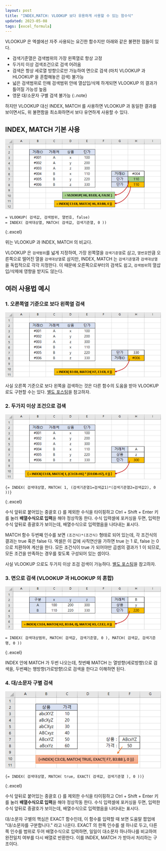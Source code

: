 ```yaml
---
layout: post
title: "INDEX,MATCH: VLOOKUP 보다 유용하게 사용할 수 있는 함수식"
updated: 2023-05-08
tags: [excel_formula]
---
```


VLOOKUP 은 엑셀에선 자주 사용되는 요긴한 함수지만 아래와 같은 불편한 점들이 있다.

- 검색기준열은 검색범위의 가장 왼쪽열로 항상 고정
- 두가지 이상 검색조건으로 검색 어려움
- 검색은 항상 세로열 방향으로만 가능하여 면으로 검색 (마치 VLOOKUP 과 HLOOKUP 을 혼합해놓은 검색) 불가능
- 넓은 검색범위로 인해 검색범위 안에 열삽입/삭제 하게되면 VLOOKUP 의 결과가 틀어질 가능성 높음
- 영문 대/소문자 구별 검색 불가능
{:.note}

하지만 VLOOKUP 대신 INDEX, MATCH 를 사용하면 VLOOKUP 과 동일한 결과를 보이면서도, 위 불편함을 최소화하면서 보다 유연하게 사용할 수 있다.

## INDEX, MATCH 기본 사용

![그림00](/img/excel_formula/formula-0010-00.png)

```excel
= VLOOKUP( 검색값, 검색범위, 열번호, false)
= INDEX( 검색대상열, MATCH( 검색값, 검색기준열, 0 ))
```
{:.excel}

위는 VLOOKUP 과 INDEX, MATCH 의 비교다.

VLOOKUP 은 `검색범위`를 넓게 지정하여, 가장 왼쪽열을 `검색기준열`로 삼고, `열번호`만큼 오른쪽으로 떨어진 열을 `검색대상열`로 삼지만, INDEX, MATCH 는 `검색기준열`과 `검색대상열`을 독립적으로 각각 지정한다. 이 때문에 오른쪽으로부터의 검색도 쉽고, `검색범위`의 열삽입/삭제에 영향을 받지도 않는다.

## 여러 사용법 예시

### 1. 오른쪽열 기준으로 보다 왼쪽열 검색

![그림01](/img/excel_formula/formula-0010-01.png)

사실 오른쪽 기준으로 보다 왼쪽을 검색하는 것은 다른 함수의 도움을 받아 VLOOKUP 로도 구현할 수는 있다. [별도 포스팅](/post/excel-formula-vlookup-from-right-to-left)을 참고하자.

### 2. 두가지 이상 조건으로 검색

![그림02](/img/excel_formula/formula-0010-02.png)

```excel
{= INDEX( 검색대상열, MATCH( 1, (검색기준열1=검색값1)*(검색기준열2=검색값2), 0 ))}
```
{:.excel}

수식 앞뒤로 붙어있는 중괄호 {} 를 제외한 수식을 타이핑하고 Ctrl + Shift + Enter 키를 눌러 **배열수식으로 입력**을 해야 정상작동 한다. 수식 입력셀에 포커싱을 두면, 입력한 수식 앞뒤로 중괄호가 보이는데, 배열수식으로 입력했음을 나타내는 표시다.

MATCH 함수 두번째 인수를 보면 `(조건식)*(조건식)` 형태로 되어 있는데, 각 조건식의 결과는 true 혹은 false 다. 엑셀은 이 값에 사칙연산을 가하면 true 는 1 로, false 는 0 으로 치환하여 계산을 한다. 모든 조건식이 true 가 되어야만 곱셈의 결과가 1 이 되므로, 모든 조건을 만족하는 경우를 찾도록 구성되어 있는 셈이다.

사실 VLOOKUP 으로도 두가지 이상 조검 검색이 가능하다. [별도 포스팅](/post/excel-formula-multiple-criteria-vlookup)을 참고하자.

### 3. 면으로 검색 (VLOOKUP 과 HLOOKUP 의 혼합)

![그림03](/img/excel_formula/formula-0010-03.png)

```excel
= INDEX( 검색대상범위, MATCH( 검색값, 검색기준열, 0 ), MATCH( 검색값, 검색기준행, 0 ))
```
{:.excel}

INDEX 안에 MATCH 가 두번 나오는데, 첫번째 MATCH 는 열방향(세로방향)으로 검색을, 두번째는 행방향(가로방향)으로 검색을 한다고 이해하면 된다.

### 4. 대/소문자 구별 검색

![그림04](/img/excel_formula/formula-0010-04.png)

```excel
{= INDEX( 검색대상열, MATCH( true, EXACT( 검색값, 검색기준열 ), 0 ))}
```
{:.excel}

수식 앞뒤로 붙어있는 중괄호 {} 를 제외한 수식을 타이핑하고 Ctrl + Shift + Enter 키를 눌러 **배열수식으로 입력**을 해야 정상작동 한다. 수식 입력셀에 포커싱을 두면, 입력한 수식 앞뒤로 중괄호가 보이는데, 배열수식으로 입력했음을 나타내는 표시다.

대/소문자 구별의 핵심은 EXACT 함수인데, 이 함수를 입력할 때 보면 도움말 팝업에 "대/소문자를 구분합니다." 라고 나온다. EXACT 의 한쪽 인수를 셀 하나로 두고, 다른쪽 인수를 범위로 두어 배열수식으로 입력하면, 일일이 대소문자 하나하나를 비교하여 완전일치 여부를 다시 배열로 반환한다. 이를 INDEX, MATCH 가 받아서 처리하는 구조이다.